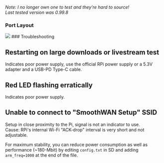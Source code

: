 *Note: I no longer own one to test and they're hard to source!*  
*Last tested version was 0.99.8*
### Port Layout
<img src="https://raw.githubusercontent.com/TalalMash/SmoothWAN/88f9bfccce30fef116f0d509d05e2df78f8f8b2d/devconfigs/rpi4/files/www/luci-static/bootstrap/mwanusb.svg"/>
### Troubleshooting

## Restarting on large downloads or livestream test
Indicates poor power supply, use the official RPi power supply or a 5.3V adapter and a USB-PD Type-C cable.

## Red LED flashing erratically
Indicates poor power supply.

## Unable to connect to "SmoothWAN Setup" SSID
Setup in close proximity to the Pi, signal is not an indicator to use.  
Cause: RPi's internal Wi-Fi "ACK-drop" interval is very short and not adjustable.

For maximum stability, you can reduce power consumption as well as performance (~180-Mbit) by editing `config.txt` in SD and adding `arm_freq=1000` at the end of the file.